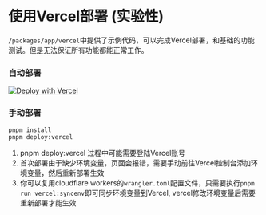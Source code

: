 # 使用Vercel部署 (实验性)

`/packages/app/vercel`中提供了示例代码，可以完成Vercel部署，和基础的功能测试。但是无法保证所有功能都能正常工作。

### 自动部署

[![Deploy with Vercel](https://vercel.com/button)](https://vercel.com/new/clone?repository-url=https%3A%2F%2Fgithub.com%2FTBXark%2FChatGPT-Telegram-Workers&env=UPSTASH_REDIS_REST_URL,UPSTASH_REDIS_REST_TOKEN,TELEGRAM_AVAILABLE_TOKENS&project-name=chatgpt-telegram-workers&repository-name=ChatGPT-Telegram-Workers&demo-title=ChatGPT-Telegram-Workers&demo-description=Deploy%20your%20own%20Telegram%20ChatGPT%20bot%20on%20Cloudflare%20Workers%20with%20ease.&demo-url=https%3A%2F%2Fchatgpt-telegram-workers.vercel.app)

### 手动部署

```shell
pnpm install
pnpm deploy:vercel
```

1. pnpm deploy:vercel 过程中可能需要登陆Vercel账号
2. 首次部署由于缺少环境变量，页面会报错，需要手动前往Vercel控制台添加环境变量，然后重新部署生效
3. 你可以复用cloudflare workers的`wrangler.toml`配置文件，只需要执行`pnpm run vercel:syncenv`即可同步环境变量到Vercel, vercel修改环境变量后需要重新部署才能生效